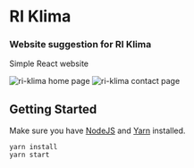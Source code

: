# RI Klima
### Website suggestion for RI Klima

Simple React website

<img src="http://res.cloudinary.com/mdfchucknorris/image/upload/v1516008589/Screenshot_from_2018-01-15_10-27-20_dcmyib.png" alt="ri-klima home page" display="block"/>

<img src="http://res.cloudinary.com/mdfchucknorris/image/upload/v1516008595/Screenshot_from_2018-01-15_10-27-52_rxjcnl.png" display="block" margin-top="200 px" alt="ri-klima contact page" />

## Getting Started

Make sure you have [NodeJS](https://nodejs.org/en/) and [Yarn](https://yarnpkg.com/lang/en/) installed.

```
yarn install
yarn start
```
